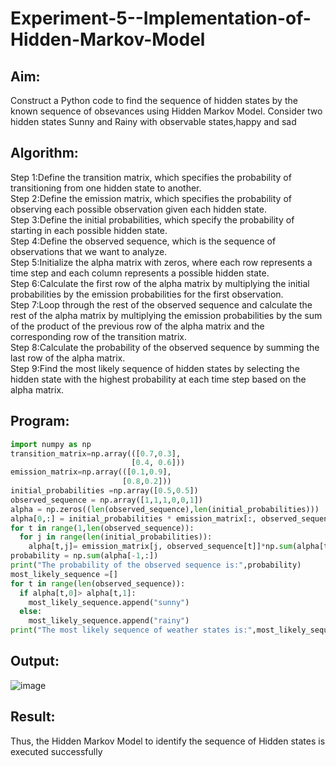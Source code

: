 # Experiment-5--Implementation-of-Hidden-Markov-Model

## Aim:
 Construct a Python code to find the sequence of hidden states by the known sequence of obsevances using Hidden Markov Model. Consider two hidden states Sunny and Rainy with observable states,happy and sad

## Algorithm:
Step 1:Define the transition matrix, which specifies the probability of transitioning from one hidden state to another.</br>
Step 2:Define the emission matrix, which specifies the probability of observing each possible observation given each hidden state.</br>
Step 3:Define the initial probabilities, which specify the probability of starting in each possible hidden state.</br>
Step 4:Define the observed sequence, which is the sequence of observations that we want to analyze.</br>
Step 5:Initialize the alpha matrix with zeros, where each row represents a time step and each column represents a possible hidden state.</br>
Step 6:Calculate the first row of the alpha matrix by multiplying the initial probabilities by the emission probabilities for the first observation.</br>
Step 7:Loop through the rest of the observed sequence and calculate the rest of the alpha matrix by multiplying the emission probabilities by the sum of the product of the previous row of the alpha matrix and the corresponding row of the transition matrix.</br>
Step 8:Calculate the probability of the observed sequence by summing the last row of the alpha matrix.</br>
Step 9:Find the most likely sequence of hidden states by selecting the hidden state with the highest probability at each time step based on the alpha matrix.</br>

##  Program:
```python
import numpy as np
transition_matrix=np.array(([0.7,0.3],
                           [0.4, 0.6]))
emission_matrix=np.array(([0.1,0.9],
                         [0.8,0.2]))
initial_probabilities =np.array([0.5,0.5])
observed_sequence = np.array([1,1,1,0,0,1])
alpha = np.zeros((len(observed_sequence),len(initial_probabilities)))
alpha[0,:] = initial_probabilities * emission_matrix[:, observed_sequence[0]]
for t in range(1,len(observed_sequence)):
  for j in range(len(initial_probabilities)):
    alpha[t,j]= emission_matrix[j, observed_sequence[t]]*np.sum(alpha[t-1,:]*transition_matrix[:,j])
probability = np.sum(alpha[-1,:])
print("The probability of the observed sequence is:",probability)
most_likely_sequence =[]
for t in range(len(observed_sequence)):
  if alpha[t,0]> alpha[t,1]:
    most_likely_sequence.append("sunny")
  else:
    most_likely_sequence.append("rainy")
print("The most likely sequence of weather states is:",most_likely_sequence)
```

## Output:
![image](https://user-images.githubusercontent.com/75260837/230351844-b06f52f3-cfd0-4513-9132-333696a183da.png)

## Result:
Thus, the Hidden Markov Model to identify the sequence of Hidden states  is executed successfully 
